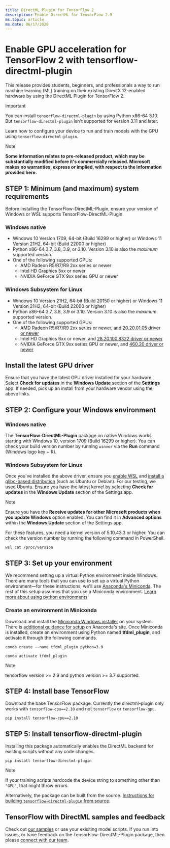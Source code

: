 ```yaml
---
title: DirectML Plugin for TensorFlow 2
description: Enable DirectML for TensorFlow 2.9
ms.topic: article
ms.date: 06/17/2020
---
```


# Enable GPU acceleration for TensorFlow 2 with tensorflow-directml-plugin

This release provides students, beginners, and professionals a way to run machine learning (ML) training on their existing DirectX 12-enabled hardware by using the DirectML Plugin for TensorFlow 2. 

> [!IMPORTANT]
> You can install `tensorflow-directml-plugin` by using Python x86-64 3.10. But `tensorflow-directml-plugin` isn't supported for version 3.11 and later.

Learn how to configure your device to run and train models with the GPU using `tensorflow-directml-plugin`.

> [!NOTE]
> **Some information relates to pre-released product, which may be substantially modified before it's commercially released. Microsoft makes no warranties, express or implied, with respect to the information provided here.**

## STEP 1: Minimum (and maximum) system requirements
Before installing the TensorFlow-DirectML-Plugin, ensure your version of Windows or WSL supports TensorFlow-DirectML-Plugin.

### Windows native

* Windows 10 Version 1709, 64-bit (Build 16299 or higher) or Windows 11 Version 21H2, 64-bit (Build 22000 or higher)
* Python x86-64 3.7, 3.8, 3.9, or 3.10. Version 3.10 is also the *maximum* supported version.
* One of the following supported GPUs:
  * AMD Radeon R5/R7/R9 2xx series or newer
  * Intel HD Graphics 5xx or newer
  * NVIDIA GeForce GTX 9xx series GPU or newer

### Windows Subsystem for Linux

* Windows 10 Version 21H2, 64-bit (Build 20150 or higher) or Windows 11 Version 21H2, 64-bit (Build 22000 or higher)
* Python x86-64 3.7, 3.8, 3.9 or 3.10. Version 3.10 is also the *maximum* supported version.
* One of the following supported GPUs:
  * AMD Radeon R5/R7/R9 2xx series or newer, and [20.20.01.05 driver or newer](https://www.amd.com/en/support)
  * Intel HD Graphics 6xx or newer, and [28.20.100.8322 driver or newer](https://www.intel.com/content/www/us/en/download/19344/intel-graphics-windows-dch-drivers.html)
  * NVIDIA GeForce GTX 9xx series GPU or newer, and [460.20 driver or newer](https://www.nvidia.com/download/index.aspx)

## Install the latest GPU driver
Ensure that you have the latest GPU driver installed for your hardware. Select **Check for updates** in the **Windows Update** section of the **Settings** app. If needed, pick up an install from your hardware vendor using the above links.

## STEP 2: Configure your Windows environment

### Windows native
The **TensorFlow-DirectML-Plugin** package on native Windows works starting with Windows 10, version 1709 (Build 16299 or higher). You can check your build version number by running `winver` via the **Run** command (Windows logo key + R).

### Windows Subsystem for Linux
Once you've installed the above driver, ensure you [enable WSL](/windows/wsl/install-win10) and [install a glibc-based distribution](/windows/wsl/install-win10#install-your-linux-distribution-of-choice) (such as Ubuntu or Debian). For our testing, we used Ubuntu. Ensure you have the latest kernel by selecting **Check for updates** in the **Windows Update** section of the Settings app. 

> [!NOTE]
> Ensure you have the **Receive updates for other Microsoft products when you update Windows** option enabled. You can find it in **Advanced options** within the **Windows Update** section of the Settings app. 

For these features, you need a kernel version of 5.10.43.3 or higher. You can check the version number by running the following command in PowerShell. 

```
wsl cat /proc/version
```

## STEP 3: Set up your environment

We recommend setting up a virtual Python environment inside Windows. There are many tools that you can use to set up a virtual Python environment&mdash;for these instructions, we'll use [Anaconda's Miniconda](https://docs.conda.io/en/latest/miniconda.html). The rest of this setup assumes that you use a Miniconda environment. [Learn more about using python environments](https://towardsdatascience.com/virtual-environments-104c62d48c54)

### Create an environment in Miniconda

Download and install the [Miniconda Windows installer](https://docs.conda.io/en/latest/miniconda.html#windows-installers) on your system. There is [additional guidance for setup](https://conda.io/projects/conda/en/latest/user-guide/install/windows.html) on Anaconda's site. Once Miniconda is installed, create an environment using Python named **tfdml_plugin**, and activate it through the following commands.

```
conda create --name tfdml_plugin python=3.9 

conda activate tfdml_plugin 
```

> [!NOTE]
> tensorflow version >= 2.9 and python version >= 3.7 supported.

## STEP 4: Install base TensorFlow
Download the base TensorFlow package. Currently the directml-plugin only works with `tensorflow–cpu==2.10` and not `tensorflow` or `tensorflow-gpu`.

```
pip install tensorflow-cpu==2.10
```

## STEP 5: Install tensorflow-directml-plugin
Installing this package automatically enables the DirectML backend for existing scripts without any code changes.

```
pip install tensorflow-directml-plugin
```

> [!NOTE]
> If your training scripts hardcode the device string to something other than `"GPU"`, that might throw errors.

Alternatively, the package can be built from the source. [Instructions for building `tensorflow-directml-plugin` from source](https://github.com/microsoft/tensorflow-directml-plugin/blob/main/BUILD.md).

## TensorFlow with DirectML samples and feedback 

Check out [our samples](https://github.com/microsoft/DirectML/tree/master/TensorFlow) or use your exisiting model scripts. If you run into issues, or have feedback on the TensorFlow-DirectML-Plugin package, then please [connect with our team](https://github.com/microsoft/tensorflow-directml-plugin/issues).
